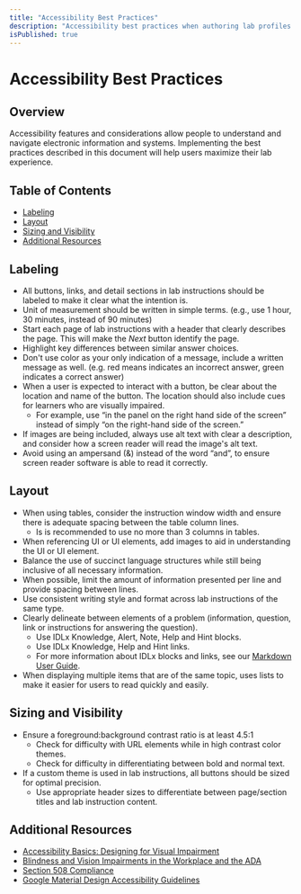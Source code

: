 ```yaml
---
title: "Accessibility Best Practices"
description: "Accessibility best practices when authoring lab profiles and lab instructions."
isPublished: true
---
```


# Accessibility Best Practices

## Overview

Accessibility features and considerations allow people to understand and navigate electronic information and systems. Implementing the best practices described in this document will help users maximize their lab experience.

## Table of Contents 
- [Labeling](#labeling)
- [Layout](#layout)
- [Sizing and Visibility](#sizing-and-visibility)
- [Additional Resources](#additional-resources)

## Labeling
- All buttons, links, and detail sections in lab instructions should be labeled to make it clear what the intention is.
- Unit of measurement should be written in simple terms. (e.g., use 1 hour, 30 minutes, instead of 90 minutes)
- Start each page of lab instructions with a header that clearly describes the page. This will make the _Next_ button identify the page. 
- Highlight key differences between similar answer choices.
- Don't use color as your only indication of a message, include a written message as well. (e.g. red means indicates an incorrect answer, green indicates a correct answer)
- When a user is expected to interact with a button, be clear about the location and name of the button. The location should also include cues for learners who are visually impaired.
    - For example, use “in the panel on the right hand side of the screen” instead of simply “on the right-hand side of the screen.”
- If images are being included, always use alt text with clear a description, and consider how a screen reader will read the image's alt text. 
- Avoid using an ampersand (&) instead of the word “and”, to ensure screen reader software is able to read it correctly. 

## Layout
- When using tables, consider the instruction window width and ensure there is adequate spacing between the table column lines. 
    - Is is recommended to use no more than 3 columns in tables. 
- When referencing UI or UI elements, add images to aid in understanding the UI or UI element. 
- Balance the use of succinct language structures while still being inclusive of all necessary information. 
- When possible, limit the amount of information presented per line and provide spacing between lines. 
- Use consistent writing style and format across lab instructions of the same type. 
- Clearly delineate between elements of a problem (information, question, link or instructions for answering the question). 
    - Use IDLx Knowledge, Alert, Note, Help and Hint blocks. 
    - Use IDLx Knowledge, Help and Hint links.
    - For more information about IDLx blocks and links, see our [Markdown User Guide](https://docs.skillable.com/guides/idl2/markdown-user-guide.md).
- When displaying multiple items that are of the same topic, uses lists to make it easier for users to read quickly and easily. 

## Sizing and Visibility 
- Ensure a foreground:background contrast ratio is at least 4.5:1
    - Check for difficulty with URL elements while in high contrast color themes.
    - Check for difficulty in differentiating between bold and normal text.
- If a custom theme is used in lab instructions, all buttons should be sized for optimal precision. 
    - Use appropriate header sizes to differentiate between page/section titles and lab instruction content. 

## Additional Resources

- [Accessibility Basics: Designing for Visual Impairment](https://webdesign.tutsplus.com/articles/accessibility-basics-designing-for-visual-impairment--cms-27634)
- [Blindness and Vision Impairments in the Workplace and the ADA](https://www.eeoc.gov/laws/guidance/blindness-and-vision-impairments-workplace-and-ada)
- [Section 508 Compliance](https://508-compliance.org/)
- [Google Material Design Accessibility Guidelines](https://material.io/design/usability/accessibility.html)
